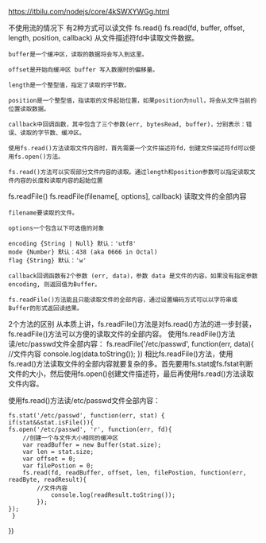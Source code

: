 https://itbilu.com/nodejs/core/4kSWXYWGg.html

不使用流的情况下 有2种方式可以读文件
fs.read()
fs.read(fd, buffer, offset, length, position, callback)
从文件描述符fd中读取文件数据。

    buffer是一个缓冲区，读取的数据将会写入到这里。

    offset是开始向缓冲区 buffer 写入数据时的偏移量。

    length是一个整型值，指定了读取的字节数。

    position是一个整型值，指读取的文件起始位置，如果position为null，将会从文件当前的位置读取数据。

    callback中回调函数，其中包含了三个参数(err, bytesRead, buffer)，分别表示：错误、读取的字节数、缓冲区。

    使用fs.read()方法读取文件内容时，首先需要一个文件描述符fd，创建文件描述符fd可以使用fs.open()方法。

    fs.read()方法可以实现部分文件内容的读取。通过length和position参数可以指定读取文件内容的长度和读取内容的起始位置

fs.readFile()
fs.readFile(filename[, options], callback)
    读取文件的全部内容

    filename要读取的文件。

    options一个包含以下可选值的对象

    encoding {String | Null} 默认：'utf8'
    mode {Number} 默认：438 (aka 0666 in Octal)
    flag {String} 默认：'w'

    callback回调函数有2个参数 (err, data)，参数 data 是文件的内容。如果没有指定参数encoding, 则返回值为Buffer。

    fs.readFile()方法能且只能读取文件的全部内容，通过设置编码方式可以以字符串或Buffer的形式返回读结果。

2个方法的区别
    从本质上讲，fs.readFile()方法是对fs.read()方法的进一步封装，fs.readFile()方法可以方便的读取文件的全部内容。
    使用fs.readFile()方法读/etc/passwd文件全部内容：
    fs.readFile('/etc/passwd', function(err, data){ 
    //文件内容
    console.log(data.toString());
})
相比fs.readFile()方法，使用fs.read()方法读取文件的全部内容就要复杂的多。首先要用fs.stat或fs.fstat判断文件的大小，然后使用fs.open()创建文件描述符，最后再使用fs.read()方法读取文件内容。

使用fs.read()方法读/etc/passwd文件全部内容：

    fs.stat('/etc/passwd', function(err, stat) {
    if(stat&&stat.isFile()){
	fs.open('/etc/passwd', 'r', function(err, fd){
	    //创建一个与文件大小相同的缓冲区
	    var readBuffer = new Buffer(stat.size);
	    var len = stat.size;
	    var offset = 0;
	    var filePostion = 0;
	    fs.read(fd, readBuffer, offset, len, filePostion, function(err, readByte, readResult){
	        //文件内容
                console.log(readResult.toString());
            });
	});
     }
})